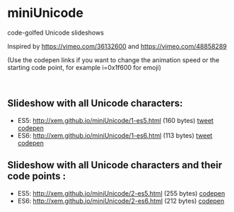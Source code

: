 miniUnicode
==

code-golfed Unicode slideshows

Inspired by https://vimeo.com/36132600 and https://vimeo.com/48858289

(Use the codepen links if you want to change the animation speed or the starting code point, for example i=0x1f600 for emoji)

<br>

Slideshow with all Unicode characters:
---

- ES5: http://xem.github.io/miniUnicode/1-es5.html (160 bytes) [tweet](https://twitter.com/MaximeEuziere/status/680290363077189632) [codepen](http://codepen.io/xem/pen/JGRyYq)
- ES6: http://xem.github.io/miniUnicode/1-es6.html (113 bytes) [tweet](https://twitter.com/MaximeEuziere/status/680093592598245376) [codepen](http://codepen.io/xem/pen/eJdvdP)


Slideshow with all Unicode characters and their code points :
---

- ES5: http://xem.github.io/miniUnicode/2-es5.html (255 bytes) [codepen](http://codepen.io/xem/pen/dGONMe)
- ES6: http://xem.github.io/miniUnicode/2-es6.html (212 bytes) [codepen](http://codepen.io/xem/pen/WroRxN)


<!-- Slideshow with just the Unicode 8.0 assigned characters and their code points :
---

- ES5: http://xem.github.io/miniUnicode/3-es5.html ( bytes) [codepen]()
- ES6: http://xem.github.io/miniUnicode/3-es6.html ( bytes) [codepen]()
- Bonus: Golfing the blocks ranges: http://xem.github.io/miniUnicode/3-ranges.html -->